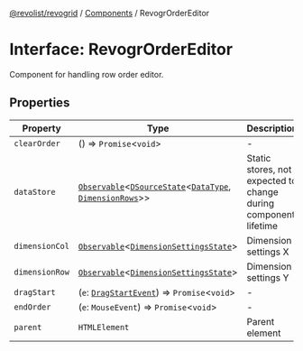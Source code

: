 [@revolist/revogrid](README.md) / [Components](Namespace.Components.md) / RevogrOrderEditor

# Interface: RevogrOrderEditor

Component for handling row order editor.

## Properties

| Property | Type | Description | Defined in |
| ------ | ------ | ------ | ------ |
| `clearOrder` | () => `Promise`\<`void`\> | - | [src/components.d.ts:492](https://github.com/revolist/revogrid/blob/08de4537b2052abd86ff4eb5461780401e3c4fcb/src/components.d.ts#L492) |
| `dataStore` | [`Observable`](TypeAlias.Observable.md)\<[`DSourceState`](TypeAlias.DSourceState.md)\<[`DataType`](TypeAlias.DataType.md), [`DimensionRows`](TypeAlias.DimensionRows.md)\>\> | Static stores, not expected to change during component lifetime | [src/components.d.ts:496](https://github.com/revolist/revogrid/blob/08de4537b2052abd86ff4eb5461780401e3c4fcb/src/components.d.ts#L496) |
| `dimensionCol` | [`Observable`](TypeAlias.Observable.md)\<[`DimensionSettingsState`](Interface.DimensionSettingsState.md)\> | Dimension settings X | [src/components.d.ts:500](https://github.com/revolist/revogrid/blob/08de4537b2052abd86ff4eb5461780401e3c4fcb/src/components.d.ts#L500) |
| `dimensionRow` | [`Observable`](TypeAlias.Observable.md)\<[`DimensionSettingsState`](Interface.DimensionSettingsState.md)\> | Dimension settings Y | [src/components.d.ts:504](https://github.com/revolist/revogrid/blob/08de4537b2052abd86ff4eb5461780401e3c4fcb/src/components.d.ts#L504) |
| `dragStart` | (`e`: [`DragStartEvent`](Interface.DragStartEvent.md)) => `Promise`\<`void`\> | - | [src/components.d.ts:505](https://github.com/revolist/revogrid/blob/08de4537b2052abd86ff4eb5461780401e3c4fcb/src/components.d.ts#L505) |
| `endOrder` | (`e`: `MouseEvent`) => `Promise`\<`void`\> | - | [src/components.d.ts:506](https://github.com/revolist/revogrid/blob/08de4537b2052abd86ff4eb5461780401e3c4fcb/src/components.d.ts#L506) |
| `parent` | `HTMLElement` | Parent element | [src/components.d.ts:510](https://github.com/revolist/revogrid/blob/08de4537b2052abd86ff4eb5461780401e3c4fcb/src/components.d.ts#L510) |
